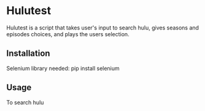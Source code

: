 # 
# 
# Hulutest

Hulutest is a script that takes user's input to search hulu, gives seasons and episodes choices, and plays the users selection. 

## Installation
Selenium library needed:
pip install selenium

## Usage

To search hulu
